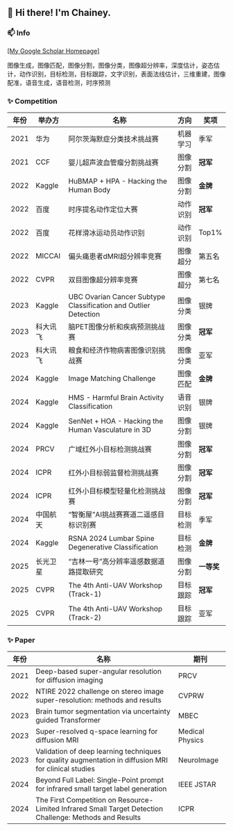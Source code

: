 
## 👋 Hi there! I'm Chainey.

### 📫 Info

[[My Google Scholar Homepage]](https://scholar.google.com/citations?user=h4orPsUAAAAJ&hl=zh-CN&oi=ao)


图像生成，图像匹配，图像分割，图像分类，图像超分辨率，深度估计，姿态估计，动作识别，目标检测，目标跟踪，文字识别，表面法线估计，三维重建，图像配准，语音生成，语音检测，时序预测

  
### ✨ Competition
|  年份  |  举办方  |  名称  |  方向  |  奖项  |
| ---- | ---- | ---- | ---- | ---- |  
| 2021 | 华为 | 阿尔茨海默症分类技术挑战赛 | 机器学习 | 季军 |
| 2021 | CCF | 婴儿超声波血管瘤分割挑战赛 | 图像分割 | **冠军** |
| 2022 | Kaggle | HuBMAP + HPA - Hacking the Human Body | 图像分割 | **金牌** |
| 2022 | 百度 | 时序提名动作定位大赛 | 动作识别 | **冠军** |
| 2022 | 百度 | 花样滑冰运动员动作识别 | 动作识别 | Top1% |
| 2022 | MICCAI | 偏头痛患者dMRI超分辨率竞赛 | 图像超分 | 第五名 |
| 2022 | CVPR | 双目图像超分辨率竞赛 | 图像超分 | 第七名 |
| 2023 | Kaggle | UBC Ovarian Cancer Subtype Classification and Outlier Detection | 图像分类 | 银牌 |
| 2023 | 科大讯飞 | 脑PET图像分析和疾病预测挑战赛 | 图像分类 | **冠军** |
| 2023 | 科大讯飞 | 粮食和经济作物病害图像识别挑战赛 | 图像分类 | 亚军 |
| 2024 | Kaggle | Image Matching Challenge | 图像匹配 | **金牌**  |
| 2024 | Kaggle | HMS - Harmful Brain Activity Classification | 语音识别 | 银牌 |
| 2024 | Kaggle | SenNet + HOA - Hacking the Human Vasculature in 3D | 图像分割 | 银牌 |
| 2024 | PRCV | 广域红外小目标检测挑战赛 | 图像分割 | **冠军** |
| 2024 | ICPR | 红外小目标弱监督检测挑战赛 | 图像分割 | **冠军** |
| 2024 | ICPR | 红外小目标模型轻量化检测挑战赛 | 图像分割 | **冠军** |
| 2024 | 中国航天 | “智衡屋”AI挑战赛赛道二遥感目标识别赛 | 目标检测 | 季军 |
| 2024 | Kaggle | RSNA 2024 Lumbar Spine Degenerative Classification | 目标检测 | **金牌** |
| 2025 | 长光卫星 | “吉林一号”高分辨率遥感数据道路提取研究 | 图像分割 | **一等奖** |
| 2025 | CVPR | The 4th Anti-UAV Workshop (Track-1) | 目标跟踪 | **冠军** |
| 2025 | CVPR | The 4th Anti-UAV Workshop (Track-2) | 目标跟踪 | 亚军 |



### ✨ Paper
| 年份 | 名称 | 期刊 |
| ---- | ---- | ---- | 
| 2021 | Deep-based super-angular resolution for diffusion imaging | PRCV |
| 2022 | NTIRE 2022 challenge on stereo image super-resolution: methods and results | CVPRW |
| 2023 | Brain tumor segmentation via uncertainty guided Transformer | MBEC |
| 2023 | Super-resolved q-space learning for diffusion MRI | Medical Physics |
| 2023 | Validation of deep learning techniques for quality augmentation in diffusion MRI for clinical studies | NeuroImage |
| 2024 | Beyond Full Label: Single-Point prompt for infrared small target label generation | IEEE JSTAR |
| 2024 | The First Competition on Resource-Limited Infrared Small Target Detection Challenge: Methods and Results | ICPR |



